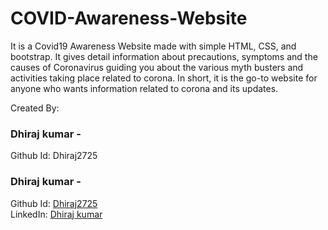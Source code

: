 # COVID-Awareness-Website
It is a Covid19 Awareness Website made with simple HTML, CSS, and bootstrap.
It gives detail information about precautions, symptoms and the causes of Coronavirus guiding you about the various myth busters 
and activities taking place related to corona.
In short, it is the go-to website for anyone who wants information related to corona and its updates.

Created By:

### Dhiraj kumar -
Github Id: Dhiraj2725

### Dhiraj kumar - 
Github Id: [Dhiraj2725](https://github.com/Dhiraj2725)\
LinkedIn: [Dhiraj kumar](https://www.linkedin.com/in/dhiraj-kumar-3ab874237/)
